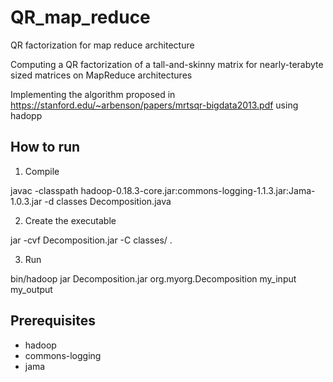 # QR_map_reduce
QR factorization for map reduce architecture

Computing a QR factorization of a tall-and-skinny matrix for nearly-terabyte sized matrices on MapReduce architectures

Implementing the algorithm proposed in  https://stanford.edu/~arbenson/papers/mrtsqr-bigdata2013.pdf using hadopp

How to run
-----------
1) Compile

javac -classpath hadoop-0.18.3-core.jar:commons-logging-1.1.3.jar:Jama-1.0.3.jar -d classes Decomposition.java

2) Create the executable

jar -cvf Decomposition.jar -C classes/ .

3) Run

bin/hadoop jar Decomposition.jar org.myorg.Decomposition my_input my_output


Prerequisites
-------------
- hadoop
- commons-logging
- jama
